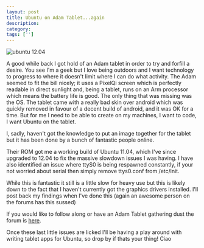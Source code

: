 ```yaml
---
layout: post
title: Ubuntu on Adam Tablet...again
description: 
category:
tags: ['']
---
```


<img src="http://i173.photobucket.com/albums/w51/Cbaggers/ubuntu_adam.jpg" alt="ubuntu 12.04">

A good while back I got hold of an Adam tablet in order to try and forfill a desire. You see I'm a geek but I love being outdoors and I want technology to progress to where it doesn't limit where I can do what activity.
The Adam seemed to fit the bill nicely; it uses a PixelQi screen which is perfectly readable in direct sunlight and, being a tablet, runs on an Arm processor which means the battery life is good. The only thing that was missing was the OS.
The tablet came with a really bad skin over android which was quickly removed in favour of a decent build of android, and it was OK for a time. But for me I need to be able to create on my machines, I want to code, I want Ubuntu on the tablet.

I, sadly, haven't got the knowledge to put an image together for the tablet but it has been done by a bunch of fantastic people online.

Their ROM got me a working build of Ubuntu 11.04, which I've since upgraded to 12.04 to fix the massive slowdown issues I was having. I have also identified an issue where ttyS0 is being respawned constantly, if your not worried about serial then simply remove ttys0.conf from /etc/init. 

While this is fantastic it still is a little slow for heavy use but this is likely down to the fact that I haven't currently got the graphics drivers installed. I'll post back my findings when I've done this (again an awesome person on the forums has this sussed)

If you would like to follow along or have an Adam Tablet gathering dust the forum is <a href="http://www.tabletroms.com/forums/adam-rom-development/3451-%5Brom%5D-ranbuntu-0-1-ubuntu-11-04-natty-adam.html">here</a>.

Once these last little issues are licked I'll be having a play around with writing tablet apps for Ubuntu, so drop by if thats your thing!
Ciao